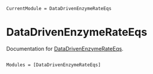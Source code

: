 ```@meta
CurrentModule = DataDrivenEnzymeRateEqs
```

# DataDrivenEnzymeRateEqs

Documentation for [DataDrivenEnzymeRateEqs](https://github.com/DenisTitovLab/DataDrivenEnzymeRateEqs.jl).

```@index
```

```@autodocs
Modules = [DataDrivenEnzymeRateEqs]
```
